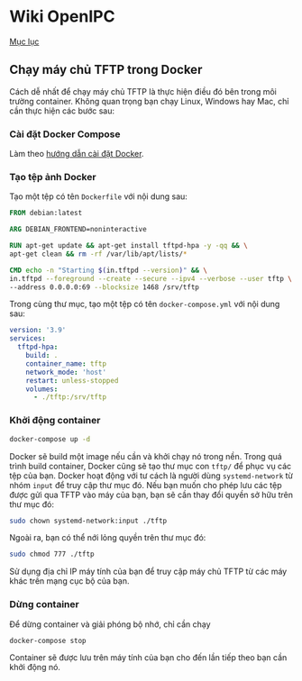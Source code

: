 # Wiki OpenIPC
[Mục lục](../README.md)

Chạy máy chủ TFTP trong Docker
-------------------------------

Cách dễ nhất để chạy máy chủ TFTP là thực hiện điều đó bên trong môi trường container. Không quan trọng bạn chạy Linux, Windows hay Mac, chỉ cần thực hiện các bước sau:

### Cài đặt Docker Compose
Làm theo [hướng dẫn cài đặt Docker][1].

### Tạo tệp ảnh Docker
Tạo một tệp có tên `Dockerfile` với nội dung sau:
```dockerfile
FROM debian:latest

ARG DEBIAN_FRONTEND=noninteractive

RUN apt-get update && apt-get install tftpd-hpa -y -qq && \
apt-get clean && rm -rf /var/lib/apt/lists/*

CMD echo -n "Starting $(in.tftpd --version)" && \
in.tftpd --foreground --create --secure --ipv4 --verbose --user tftp \
--address 0.0.0.0:69 --blocksize 1468 /srv/tftp
```

Trong cùng thư mục, tạo một tệp có tên `docker-compose.yml` với nội dung sau:
```yaml
version: '3.9'
services:
  tftpd-hpa:
    build: .
    container_name: tftp
    network_mode: 'host'
    restart: unless-stopped
    volumes:
      - ./tftp:/srv/tftp
```

### Khởi động container
```bash
docker-compose up -d
```
Docker sẽ build một image nếu cần và khởi chạy nó trong nền. Trong quá trình build container, Docker cũng sẽ tạo thư mục con `tftp/` để phục vụ các tệp của bạn. Docker hoạt động với tư cách là người dùng `systemd-network` từ nhóm
`input` để truy cập thư mục đó. Nếu bạn muốn cho phép lưu các tệp được gửi qua
TFTP vào máy của bạn, bạn sẽ cần thay đổi quyền sở hữu trên thư mục đó:
```bash
sudo chown systemd-network:input ./tftp
```
Ngoài ra, bạn có thể nới lỏng quyền trên thư mục đó:
```bash
sudo chmod 777 ./tftp
```
Sử dụng địa chỉ IP máy tính của bạn để truy cập máy chủ TFTP từ các máy khác trên mạng cục bộ của bạn.

### Dừng container
Để dừng container và giải phóng bộ nhớ, chỉ cần chạy
```bash
docker-compose stop
```
Container sẽ được lưu trên máy tính của bạn cho đến lần tiếp theo bạn cần khởi động nó.


[1]: https://docs.docker.com/compose/install/



